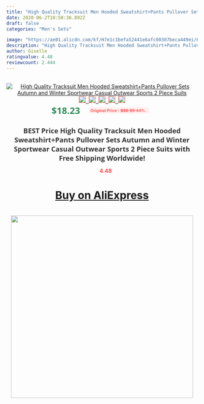 ```yaml
---
title: "High Quality Tracksuit Men Hooded Sweatshirt+Pants Pullover Sets Autumn and Winter Sportwear Casual Outwear Sports 2 Piece Suits"
date: 2020-06-2T10:50:36.892Z
draft: false
categories: "Men's Sets"

image: "https://ae01.alicdn.com/kf/H7e1c1befa52441e6afc00307beca449ei/High-Quality-Tracksuit-Men-Hooded-Sweatshirt-Pants-Pullover-Sets-Autumn-and-Winter-Sportwear-Casual-Outwear-Sports.jpg"
description: "High Quality Tracksuit Men Hooded Sweatshirt+Pants Pullover Sets Autumn and Winter Sportwear Casual Outwear Sports 2 Piece Suits"
author: Giselle
ratingvalue: 4.48
reviewcount: 2.444
---
```

<br>
<div style="text-align: center;">
<a href="https://s.click.aliexpress.com/e/_ANqwTT" target="_blank" rel="nofollow noopener noreferrer"><img alt="High Quality Tracksuit Men Hooded Sweatshirt+Pants Pullover Sets Autumn and Winter Sportwear Casual Outwear Sports 2 Piece Suits" class="magnifier-image" src="https://ae01.alicdn.com/kf/H7e1c1befa52441e6afc00307beca449ei/High-Quality-Tracksuit-Men-Hooded-Sweatshirt-Pants-Pullover-Sets-Autumn-and-Winter-Sportwear-Casual-Outwear-Sports.jpg_640x640.jpg">
<br>
<img style="border:1px solid salmon" src="https://ae01.alicdn.com/kf/H7e1c1befa52441e6afc00307beca449ei/High-Quality-Tracksuit-Men-Hooded-Sweatshirt-Pants-Pullover-Sets-Autumn-and-Winter-Sportwear-Casual-Outwear-Sports.jpg_120x120.jpg">&nbsp;&nbsp;<img style="border:1px solid salmon" src="https://ae01.alicdn.com/kf/Hbf1ebb231446469f8a92a82fc832f2fcU/High-Quality-Tracksuit-Men-Hooded-Sweatshirt-Pants-Pullover-Sets-Autumn-and-Winter-Sportwear-Casual-Outwear-Sports.jpg_120x120.jpg">&nbsp;&nbsp;<img style="border:1px solid salmon" src="https://ae01.alicdn.com/kf/H0ed74644f311450e8c15f281110297f2g/High-Quality-Tracksuit-Men-Hooded-Sweatshirt-Pants-Pullover-Sets-Autumn-and-Winter-Sportwear-Casual-Outwear-Sports.jpg_120x120.jpg">&nbsp;&nbsp;<img style="border:1px solid salmon" src="https://ae01.alicdn.com/kf/Hce2801ec6751451eb60e54aaeb03c5700/High-Quality-Tracksuit-Men-Hooded-Sweatshirt-Pants-Pullover-Sets-Autumn-and-Winter-Sportwear-Casual-Outwear-Sports.jpg_120x120.jpg">&nbsp;&nbsp;<img style="border:1px solid salmon" src="https://ae01.alicdn.com/kf/H48695ce6e348417ab74d576f56f44738r/High-Quality-Tracksuit-Men-Hooded-Sweatshirt-Pants-Pullover-Sets-Autumn-and-Winter-Sportwear-Casual-Outwear-Sports.jpg_120x120.jpg"></a></div><br0>
<div style="text-align: center;"><span style="background-color: white; border: 0px; box-sizing: border-box; color: seagreen; display: inline-block; font-family: &quot;open sans&quot; , &quot;arial&quot; , &quot;helvetica&quot; , sans-serif , &quot;heiti&quot;; font-size: 24px; font-stretch: inherit; font-weight: 700; line-height: inherit; margin: 0px 10px 0px 0px; padding: 0px; vertical-align: middle;">$18.23 </span>
<span style="background: rgb(255 , 241 , 241); border-radius: 3px; border: 0px; box-sizing: border-box; color: #ff4747; display: inline-block; font-family: inherit; font-size: 12px; font-stretch: inherit; font-style: inherit; font-variant: inherit; font-weight: 600; line-height: inherit; margin: 0px; padding: 2px 5px; transform: scale(0.9); vertical-align: middle;">Original Price : <b style="text-decoration: line-through;">$32.55 </b> 44%&nbsp;&nbsp;</span></div>
<h1 style="color: #333333; display: inline-block; font-family: &quot;open sans&quot; , &quot;arial&quot; , &quot;helvetica&quot; , sans-serif , &quot;heiti&quot;; font-size: 18px; font-stretch: inherit; font-weight: 700; text-align: center;">BEST Price High Quality Tracksuit Men Hooded Sweatshirt+Pants Pullover Sets Autumn and Winter Sportwear Casual Outwear Sports 2 Piece Suits with Free Shipping Worldwide!</h1>
<div style="color: #ff4747; text-align: center;">
<img src="https://4.bp.blogspot.com/-M0ZcTcb-5uY/XleCXlxnR4I/AAAAAAAAAEc/OrjgMkXV1oMQFaCRZj5HQwOCBcu3w1FegCPcBGAYYCw/s1600/star.png" style="height: 15px;">&nbsp;<b>4.48</b></div>
<div class="button_cont" align="center"><a class="buynow_a" href="https://s.click.aliexpress.com/e/_ANqwTT" target="_blank" rel="nofollow noopener noreferrer"><H1>Buy on AliExpress</H1></a></div><br>
<div class="separator" style="clear: both; text-align: center;">
<img src="https://lh3.googleusercontent.com/-pTy5HemUv9M/XlePHvY0dAI/AAAAAAAAAE4/0nX5iRUoIWY8eMW9Dpxeirr157OZliDIgCLcBGAsYHQ/s1600/badge.gif" width="480">
</div>

